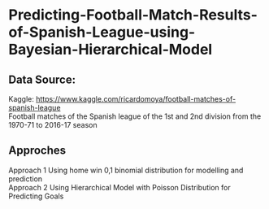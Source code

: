 # Predicting-Football-Match-Results-of-Spanish-League-using-Bayesian-Hierarchical-Model

## Data Source:  
Kaggle: https://www.kaggle.com/ricardomoya/football-matches-of-spanish-league  
Football matches of the Spanish league of the 1st and 2nd division from the 1970-71 to 2016-17 season  

## Approches  
Approach 1 Using home win 0,1 binomial distribution for modelling and prediction  
Approach 2 Using Hierarchical Model with Poisson Distribution for Predicting Goals  
